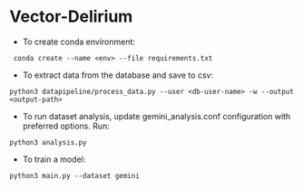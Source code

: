 # Vector-Delirium

- To create conda environment:

` conda create --name <env> --file requirements.txt`

- To extract data from the database and save to csv:

`python3 datapipeline/process_data.py --user <db-user-name> -w --output <output-path>`

- To run dataset analysis, update gemini_analysis.conf configuration with preferred options. Run:

`python3 analysis.py`

- To train a model:

`python3 main.py --dataset gemini`
